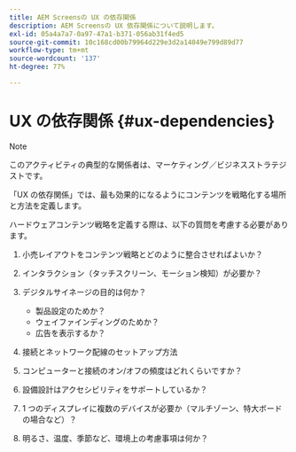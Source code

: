 ```yaml
---
title: AEM Screensの UX の依存関係
description: AEM Screensの UX 依存関係について説明します。
exl-id: 05a4a7a7-0a97-47a1-b371-056ab31f4ed5
source-git-commit: 10c168cd00b79964d229e3d2a14049e799d89d77
workflow-type: tm+mt
source-wordcount: '137'
ht-degree: 77%

---
```


# UX の依存関係 {#ux-dependencies}

>[!NOTE]
>
>このアクティビティの典型的な関係者は、マーケティング／ビジネスストラテジストです。

「UX の依存関係」では、最も効果的になるようにコンテンツを戦略化する場所と方法を定義します。

ハードウェアコンテンツ戦略を定義する際は、以下の質問を考慮する必要があります。

1. 小売レイアウトをコンテンツ戦略とどのように整合させればよいか？

1. インタラクション（タッチスクリーン、モーション検知）が必要か？

1. デジタルサイネージの目的は何か？

   * 製品設定のためか？
   * ウェイファインディングのためか？
   * 広告を表示するか？

1. 接続とネットワーク配線のセットアップ方法

1. コンピューターと接続のオン/オフの頻度はどれくらいですか？

1. 設備設計はアクセシビリティをサポートしているか？

1. 1 つのディスプレイに複数のデバイスが必要か（マルチゾーン、特大ボードの場合など）？

1. 明るさ、温度、季節など、環境上の考慮事項は何か？
